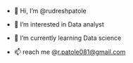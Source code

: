- 👋 Hi, I’m @rudreshpatole
- 👀 I’m interested in Data analyst
- 🌱 I’m currently learning Data science

- 📫 reach me @r.patole081@gmail.com

<!---
rudresh2081/rudresh2081 is a ✨ special ✨ repository because its `README.md` (this file) appears on your GitHub profile.
You can click the Preview link to take a look at your changes.
--->
